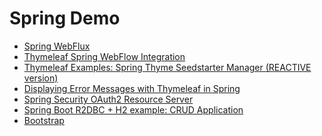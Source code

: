 Spring Demo
===========

* [Spring WebFlux](http://docs.spring.io/spring-framework/docs/current/reference/html/web-reactive.html#spring-webflux)
* [Thymeleaf Spring WebFlow Integration](http://www.thymeleaf.org/doc/tutorials/3.1/thymeleafspring.html)
* [Thymeleaf Examples: Spring Thyme Seedstarter Manager (REACTIVE version)](http://github.com/thymeleaf/thymeleafsandbox-stsm-reactive)
* [Displaying Error Messages with Thymeleaf in Spring](http://www.baeldung.com/spring-thymeleaf-error-messages)
* [Spring Security OAuth2 Resource Server](http://docs.spring.io/spring-security/reference/reactive/oauth2/resource-server/index.html)
* [Spring Boot R2DBC + H2 example: CRUD Application](http://www.bezkoder.com/spring-boot-r2dbc-h2)
* [Bootstrap](http://getbootstrap.com/docs/5.2/getting-started/introduction)